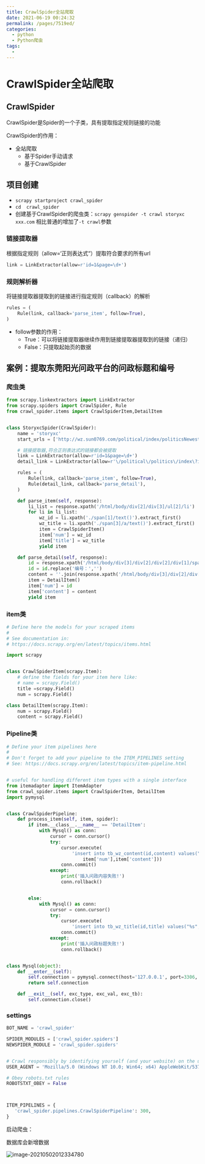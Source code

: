 ```yaml
---
title: CrawlSpider全站爬取
date: 2021-06-19 00:24:32
permalink: /pages/7519ed/
categories: 
  - python
  - Python爬虫
tags: 
  - 
---
```

# CrawlSpider全站爬取



## CrawlSpider

CrawlSpider是Spider的一个子类，具有提取指定规则链接的功能

CrawlSpider的作用：

- 全站爬取
  - 基于Spider手动请求
  - 基于CrawlSpider

## 项目创建

- `scrapy startproject crawl_spider`
- `cd  crawl_spider`
- 创建基于CrawlSpider的爬虫类：`scrapy genspider -t crawl storyxc xxx.com` 相比普通的增加了`-t crawl`参数



### 链接提取器

根据指定规则（allow=‘正则表达式“）提取符合要求的所有url

```python
link = LinkExtractor(allow=r'id=1&page=\d+')
```

### 规则解析器

将链接提取器提取到的链接进行指定规则（callback）的解析

```python
rules = (
    Rule(link, callback='parse_item', follow=True),
)
```

- follow参数的作用：
  - True：可以将链接提取器继续作用到链接提取器提取到的链接（递归）
  - False：只提取起始页的数据



## 案例：提取东莞阳光问政平台的问政标题和编号

### 爬虫类

```python
from scrapy.linkextractors import LinkExtractor
from scrapy.spiders import CrawlSpider, Rule
from crawl_spider.items import CrawlSpiderItem,DetailItem


class StoryxcSpider(CrawlSpider):
    name = 'storyxc'
    start_urls = ['http://wz.sun0769.com/political/index/politicsNewest']

    # 链接提取器,符合正则表达式的链接都会被提取
    link = LinkExtractor(allow=r'id=1&page=\d+')
    detail_link = LinkExtractor(allow=r'\/political\/politics\/index\?id=\d+')

    rules = (
        Rule(link, callback='parse_item', follow=True),
        Rule(detail_link, callback='parse_detail'),
    )

    def parse_item(self, response):
        li_list = response.xpath('/html/body/div[2]/div[3]/ul[2]/li')
        for li in li_list:
            wz_id = li.xpath('./span[1]/text()').extract_first()
            wz_title = li.xpath('./span[3]/a/text()').extract_first()
            item = CrawlSpiderItem()
            item['num'] = wz_id
            item['title'] = wz_title
            yield item

    def parse_detail(self, response):
        id = response.xpath('/html/body/div[3]/div[2]/div[2]/div[1]/span[4]/text()').extract_first()
        id = id.replace('编号：','')
        content = ''.join(response.xpath('/html/body/div[3]/div[2]/div[2]/div[2]/pre/text()').extract())
        item = DetailItem()
        item['num'] = id
        item['content'] = content
        yield item

```

### item类

```python
# Define here the models for your scraped items
#
# See documentation in:
# https://docs.scrapy.org/en/latest/topics/items.html

import scrapy


class CrawlSpiderItem(scrapy.Item):
    # define the fields for your item here like:
    # name = scrapy.Field()
    title =scrapy.Field()
    num = scrapy.Field()

class DetailItem(scrapy.Item):
    num = scrapy.Field()
    content = scrapy.Field()
```

### Pipeline类

```python
# Define your item pipelines here
#
# Don't forget to add your pipeline to the ITEM_PIPELINES setting
# See: https://docs.scrapy.org/en/latest/topics/item-pipeline.html


# useful for handling different item types with a single interface
from itemadapter import ItemAdapter
from crawl_spider.items import CrawlSpiderItem, DetailItem
import pymysql


class CrawlSpiderPipeline:
    def process_item(self, item, spider):
        if item.__class__.__name__ == 'DetailItem':
            with Mysql() as conn:
                cursor = conn.cursor()
                try:
                    cursor.execute(
                        'insert into tb_wz_content(id,content) values("%s","%s")' % (
                            item['num'],item['content']))
                    conn.commit()
                except:
                    print('插入问政内容失败!')
                    conn.rollback()


        else:
            with Mysql() as conn:
                cursor = conn.cursor()
                try:
                    cursor.execute(
                        'insert into tb_wz_title(id,title) values("%s","%s")' % (item['num'],item['title']))
                    conn.commit()
                except:
                    print('插入问政标题失败!')
                    conn.rollback()


class Mysql(object):
    def __enter__(self):
        self.connection = pymysql.connect(host='127.0.0.1', port=3306, user='root', password='root', database='python')
        return self.connection

    def __exit__(self, exc_type, exc_val, exc_tb):
        self.connection.close()
```

### settings

```python
BOT_NAME = 'crawl_spider'

SPIDER_MODULES = ['crawl_spider.spiders']
NEWSPIDER_MODULE = 'crawl_spider.spiders'


# Crawl responsibly by identifying yourself (and your website) on the user-agent
USER_AGENT = 'Mozilla/5.0 (Windows NT 10.0; Win64; x64) AppleWebKit/537.36 (KHTML, like Gecko) Chrome/87.0.4280.141 Safari/537.36'

# Obey robots.txt rules
ROBOTSTXT_OBEY = False



ITEM_PIPELINES = {
   'crawl_spider.pipelines.CrawlSpiderPipeline': 300,
}
```

启动爬虫：

数据库会新增数据

![image-20210502012334780](https://io.storyxc.com/image-20210502012334780.png)